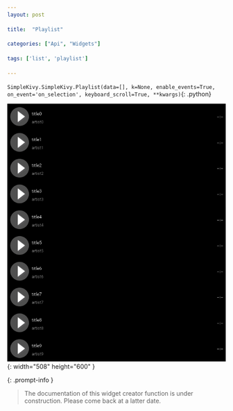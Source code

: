 ```yaml
---
layout: post

title:  "Playlist"

categories: ["Api", "Widgets"]

tags: ['list', 'playlist']

---
```

`SimpleKivy.SimpleKivy.Playlist(data=[], k=None, enable_events=True, on_event='on_selection', keyboard_scroll=True, **kwargs)`{: .python}


![Playlist.png](assets/img/docs/Playlist.png){: width="508" height="600" }


{: .prompt-info }

> The documentation of this widget creator function is under construction. Please come back at a latter date.
